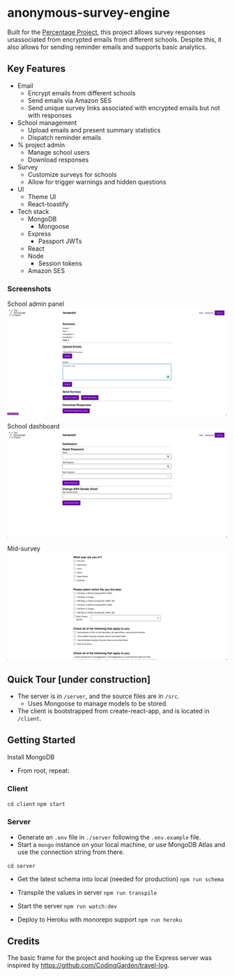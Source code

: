 # anonymous-survey-engine

Built for the [Percentage Project](https://percentageproject.com/#/), this project allows survey responses unassociated from encrypted emails from different schools. Despite this, it also allows for sending reminder emails and supports basic analytics.

## Key Features
- Email
  - Encrypt emails from different schools
  - Send emails via Amazon SES
  - Send unique survey links associated with encrypted emails but not with responses
- School management
  - Upload emails and present summary statistics
  - Dispatch reminder emails
- % project admin
  - Manage school users
  - Download responses
- Survey
  - Customize surveys for schools
  - Allow for trigger warnings and hidden questions
- UI
  - Theme UI
  - React-toastify
- Tech stack
  - MongoDB
    - Mongoose
  - Express
    - Passport JWTs
  - React
  - Node
    - Session tokens
  - Amazon SES

### Screenshots
School admin panel
![School admin panel](./docs/school_admin.png)

School dashboard
![Dashboard](./docs/dashboard.png)

Mid-survey
![Mid-survey](./docs/mid_survey.png)


## Quick Tour [under construction]
- The server is in `/server`, and the source files are in `/src`. 
  - Uses Mongoose to manage models to be stored.
- The client is bootstrapped from create-react-app, and is located in `/client`. 

## Getting Started
Install MongoDB

- From root, repeat:
### Client
`cd client`
`npm start`

### Server

- Generate an `.env` file in `./server` following the `.env.example` file.
- Start a `mongo` instance on your local machine, or use MongoDB Atlas and use the connection string from there.

`cd server`

- Get the latest schema into local (needed for production)
`npm run schema`

- Transpile the values in server
`npm run transpile`

- Start the server
`npm run watch:dev`

- Deploy to Heroku with monorepo support
`npm run heroku`

## Credits
The basic frame for the project and hooking up the Express server was inspired by https://github.com/CodingGarden/travel-log. 
